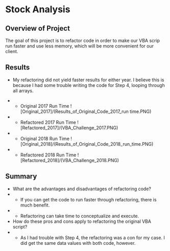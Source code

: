 # Stock Analysis
## Overview of Project
The goal of this project is to refactor code in order to make our VBA scrip run faster and use less memory, which will be more convenient for our client.
## Results
- My refactoring did not yield faster results for either year.  I believe this is because I had some trouble writing the code for Step 4, looping through all arrays.

- - Original 2017 Run Time
![Original_2017]/(Results_of_Original_Code_2017_run time.PNG)

- - Refactored 2017 Run Time
![Refactored_2017]/(VBA_Challenge_2017.PNG)

- - Original 2018 Run Time
![Original_2018]/(Results_of_Original_Code_2018_run_time.PNG)

- - Refactored 2018 Run Time
![Refactored_2018]/(VBA_Challenge_2018.PNG)

## Summary
-	What are the advantages and disadvantages of refactoring code?
-	- If you can get the code to run faster through refactoring, there is much benefit.  
-	- Refactoring can take time to conceptualize and execute.
-	How do these pros and cons apply to refactoring the original VBA script?
- - As I had trouble with Step 4, the refactoring was a con for my case. I did get the same data values with both code, however.
